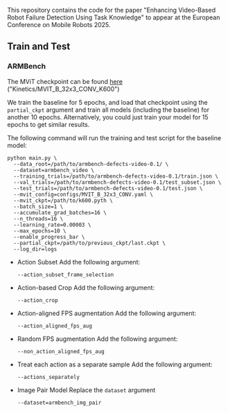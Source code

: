 This repository contains the code for the paper "Enhancing Video-Based Robot Failure Detection Using Task Knowledge" to appear at the European Conference on Mobile Robots 2025.

## Train and Test
### ARMBench

The MViT checkpoint can be found [here](https://github.com/facebookresearch/SlowFast/blob/main/MODEL_ZOO.md) ("Kinetics/MVIT_B_32x3_CONV_K600")

We train the baseline for 5 epochs, and load that checkpoint using the `partial_ckpt` argument and train all models (including the baseline) for another 10 epochs. Alternatively, you could just train your model for 15 epochs to get similar results.

The following command will run the training and test script for the baseline model:
```
python main.py \
  --data_root=/path/to/armbench-defects-video-0.1/ \
  --dataset=armbench_video \
  --training_trials=/path/to/armbench-defects-video-0.1/train.json \
  --val_trials=/path/to/armbench-defects-video-0.1/test_subset.json \
  --test_trials=/path/to/armbench-defects-video-0.1/test.json \
  --mvit_config=configs/MVIT_B_32x3_CONV.yaml \
  --mvit_ckpt=/path/to/k600.pyth \
  --batch_size=1 \
  --accumulate_grad_batches=16 \
  --n_threads=16 \
  --learning_rate=0.00003 \
  --max_epochs=10 \
  --enable_progress_bar \
  --partial_ckpt=/path/to/previous_ckpt/last.ckpt \
  --log_dir=logs

```

* Action Subset
    Add the following argument:
    ```
    --action_subset_frame_selection
    ```

* Action-based Crop
    Add the following argument:
    ```
    --action_crop
    ```
* Action-aligned FPS augmentation
    Add the following argument:
    ```
    --action_aligned_fps_aug
    ```
* Random FPS augmentation
    Add the following argument:
    ```
    --non_action_aligned_fps_aug
    ```
* Treat each action as a separate sample
    Add the following argument:
    ```
    --actions_separately
    ```
* Image Pair Model
    Replace the `dataset` argument
    ```
    --dataset=armbench_img_pair
    ```

